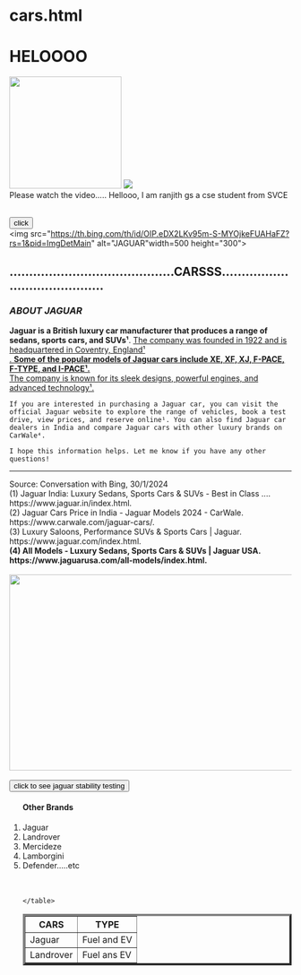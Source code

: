 # cars.html
<!DOCTYPE html>
<html lang="en">
<head>
    <title>CARSSSS</title>
<h1>HELOOOO</h1>
</head>
<body>
<img src="https://th.bing.com/th/id/OIP.HOjXRsFvjvwgQMM0iYOSvAHaHW?rs=1&pid=ImgDetMain"width=200 >
<img src="https://th.bing.com/th/id/OIP.vggFhcDaZAZ0BLI1MKgUzgHaD-?rs=1&pid=ImgDetMain">
<p1><br>Please watch the video.....</p1>
<p2>Hellooo, I am ranjith gs a cse student from SVCE</p2>

<br><button onclick="window.location.href='https://youtu.be/dcCm8hmD3po?si=apQ0JQBm7gct7v3Z'">click</button>
<br><img src="https://th.bing.com/th/id/OIP.eDX2LKv95m-S-MYOjkeFUAHaFZ?rs=1&pid=ImgDetMain" alt="JAGUAR"width=500 height="300">

<h2>..........................................CARSSS.........................................</h2>
<h3><i>ABOUT JAGUAR</i></h3>
<p3><b>Jaguar is a British luxury car manufacturer that produces a range of sedans, sports cars, and SUVs¹</b>. <u>The company was founded in 1922 and is headquartered in Coventry, England¹</br>. <b>Some of the popular models of Jaguar cars include XE, XF, XJ, F-PACE, F-TYPE, and I-PACE¹.</b> <br><u></u>The company is known for its sleek designs, powerful engines, and advanced technology¹.</u> </br>

    If you are interested in purchasing a Jaguar car, you can visit the official Jaguar website to explore the range of vehicles, book a test drive, view prices, and reserve online¹. You can also find Jaguar car dealers in India and compare Jaguar cars with other luxury brands on CarWale⁴. 
    
    I hope this information helps. Let me know if you have any other questions!
    
<hr> Source: Conversation with Bing, 30/1/2024
    <br>(1) Jaguar India: Luxury Sedans, Sports Cars & SUVs - Best in Class .... https://www.jaguar.in/index.html.
    <br>(2) Jaguar Cars Price in India - Jaguar Models 2024 - CarWale. https://www.carwale.com/jaguar-cars/.
    <br>(3) Luxury Saloons, Performance SUVs & Sports Cars | Jaguar. https://www.jaguar.com/index.html.
    <br><strong>(4) All Models - Luxury Sedans, Sports Cars & SUVs | Jaguar USA. https://www.jaguarusa.com/all-models/index.html.</strong></p3>
    <br><br><img src="https://cdn.bigboytoyz.com/new-version/article/jaguar-f-type.jpg"width=600 height="350">
    <br><br><button onclick="window.location.href='https://youtu.be/dEFZw9KMpAA?si=XlU5qI2U7FkMyJ1U'">click to see jaguar stability testing</button>

<ol>
    <h4>Other Brands</h4>
    <li>
        Jaguar
    </li>
    <li>Landrover</li>
    <li>Mercideze</li>
    <li>Lamborgini</li>
    <li>Defender.....etc</li>
    <br><br><table style="width:100%" border="4">
        <th>CARS</th>
        <th>TYPE</th>
        <tr>
            <td>Jaguar</td>
            <td>Fuel and EV</td>
        </tr>
        <tr><td>Landrover</td><td>Fuel ans EV</td></tr>

    </table>

</ol>
</body>
</html>
